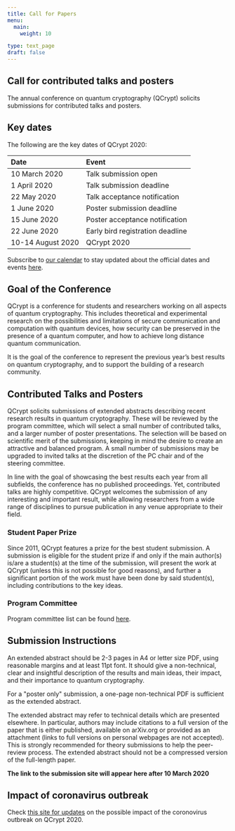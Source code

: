 ```yaml
---
title: Call for Papers
menu:
  main:
    weight: 10

type: text_page
draft: false
---
```



## Call for contributed talks and posters
The annual conference on quantum cryptography (QCrypt) solicits submissions for contributed talks and posters.

## Key dates
The following are the key dates of QCrypt 2020:

|Date |Event|
|:----|:----|
|10 March 2020| Talk submission open|
|1 April 2020| Talk submission deadline|
|22 May 2020|Talk acceptance notification|
|1 June 2020|Poster submission deadline|
|15 June 2020| Poster acceptance notification|
|22 June 2020| Early bird registration deadline|
|10-14 August 2020| QCrypt 2020|

Subscribe to <a href="/speakers/#google-calendar">our calendar</a> to stay updated about the official dates and events <a href="/speakers/#google-calendar">here</a>.

## Goal of the Conference
QCrypt is a conference for students and researchers working on all aspects of quantum cryptography. This includes theoretical and experimental research on the possibilities and limitations of secure communication and computation with quantum devices, how security can be preserved in the presence of a quantum computer, and how to achieve long distance quantum communication.

It is the goal of the conference to represent the previous year’s best results on quantum cryptography, and to support the building of a research community.

## Contributed Talks and Posters
QCrypt solicits submissions of extended abstracts describing recent research results in quantum cryptography. These will be reviewed by the program committee, which will select a small number of contributed talks, and a larger number of poster presentations. The selection will be based on scientific merit of the submissions, keeping in mind the desire to create an attractive and balanced program. A small number of submissions may be upgraded to invited talks at the discretion of the PC chair and of the steering committee.

In line with the goal of showcasing the best results each year from all subfields, the conference has no published proceedings. Yet, contributed talks are highly competitive. QCrypt welcomes the submission of any interesting and important result, while allowing researchers from a wide range of disciplines to pursue publication in any venue appropriate to their field.

### Student Paper Prize
Since 2011, QCrypt features a prize for the best student submission. A submission is eligible for the student prize if and only if the main author(s) is/are a student(s) at the time of the submission, will present the work at QCrypt (unless this is not possible for good reasons), and further a significant portion of the work must have been done by said student(s), including contributions to the key ideas.

### Program Committee
Program committee list can be found <a href="/team/#program-committee">here</a>.

## Submission Instructions
An extended abstract should be 2-3 pages in A4 or letter size PDF, using reasonable margins and at least 11pt font. It should give a non-technical, clear and insightful description of the results and main ideas, their impact, and their importance to quantum cryptography.

For a "poster only" submission, a one-page non-technical PDF is sufficient as the extended abstract.

The extended abstract may refer to technical details which are presented elsewhere. In particular, authors may include citations to a full version of the paper that is either published, available on arXiv.org or provided as an attachment (links to full versions on personal webpages are not accepted). This is strongly recommended for theory submissions to help the peer-review process. The extended abstract should not be a compressed version of the full-length paper.

__The link to the submission site will appear here after 10 March 2020__

## Impact of coronavirus outbreak
Check <a href="/corona">this site for updates</a> on the possible impact of the coronovirus outbreak on QCrypt 2020.


<!-- "Poster only" submissions will be accepted after the notification for talks (7th June). For these submissions,  a one-page non-technical PDF is sufficient as the extended abstract. -->


<!-- Extended abstracts should be submitted electronically here using the EasyChair system (if the link doesn’t work, visit https://easychair.org/conferences/?conf=qcrypt2019 directly).
If you are designing a new poster for QCrypt, consider using the following templates:  https://osf.io/8ajqs/
This is simply a suggestion, and if you decide to follow this template, feel free to modify it as you see fit -->

